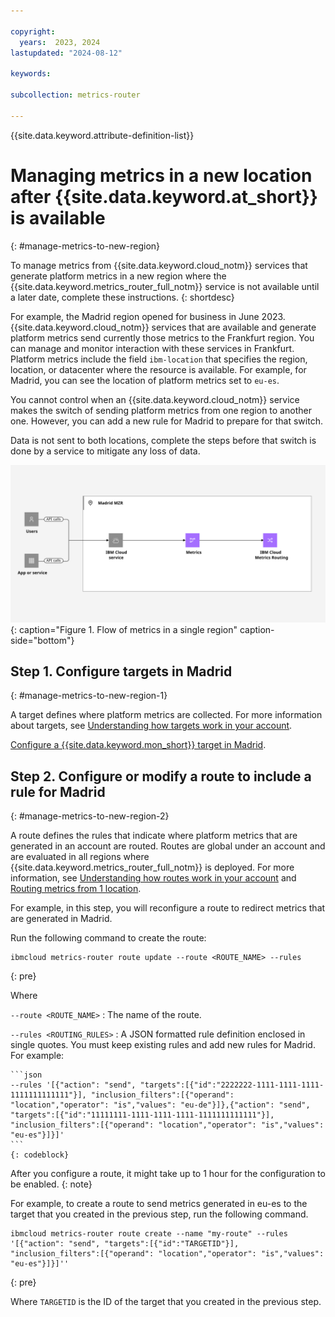 ```yaml
---

copyright:
  years:  2023, 2024
lastupdated: "2024-08-12"

keywords:

subcollection: metrics-router

---
```


{{site.data.keyword.attribute-definition-list}}


# Managing metrics in a new location after {{site.data.keyword.at_short}} is available
{: #manage-metrics-to-new-region}

To manage metrics from {{site.data.keyword.cloud_notm}} services that generate platform metrics in a new region where the {{site.data.keyword.metrics_router_full_notm}} service is not available until a later date, complete these instructions.
{: shortdesc}

For example, the Madrid region opened for business in June 2023. {{site.data.keyword.cloud_notm}} services that are available and generate platform metrics send currently those metrics to the Frankfurt region. You can manage and monitor interaction with these services in Frankfurt. Platform metrics include the field `ibm-location` that specifies the region, location, or datacenter where the resource is available. For example, for Madrid, you can see the location of platform metrics set to `eu-es`.


You cannot control when an {{site.data.keyword.cloud_notm}} service makes the switch of sending platform metrics from one region to another one. However, you can add a new rule for Madrid to prepare for that switch.

Data is not sent to both locations, complete the steps before that switch is done by a service to mitigate any loss of data.

![Flow of metrics in a single region](images/Metrics-Routing-05-Madrid-MZR.svg "The {{site.data.keyword.metrics_router_full_notm}} service"){: caption="Figure 1. Flow of metrics in a single region" caption-side="bottom"}



## Step 1. Configure targets in Madrid
{: #manage-metrics-to-new-region-1}

A target defines where platform metrics are collected. For more information about targets, see [Understanding how targets work in your account](/docs/metrics-router?topic=metrics-router-target&interface=cli#target_behavior).

[Configure a {{site.data.keyword.mon_short}} target in Madrid](/docs/metrics-router?topic=metrics-router-target-manage).



## Step 2. Configure or modify a route to include a rule for Madrid
{: #manage-metrics-to-new-region-2}


A route defines the rules that indicate where platform metrics that are generated in an account are routed. Routes are global under an account and are evaluated in all regions where {{site.data.keyword.metrics_router_full_notm}} is deployed. For more information, see [Understanding how routes work in your account](/docs/metrics-router?topic=metrics-router-routes&interface=cli#route_behaviour) and [Routing metrics from 1 location](/docs/metrics-router?topic=metrics-router-route-from-1-location&interface=cli).

For example, in this step, you will reconfigure a route to redirect metrics that are generated in Madrid.

Run the following command to create the route:

```text
ibmcloud metrics-router route update --route <ROUTE_NAME> --rules
```
{: pre}

Where

`--route <ROUTE_NAME>`
:   The name of the route.

`--rules <ROUTING_RULES>`
:   A JSON formatted rule definition enclosed in single quotes. You must keep existing rules and add new rules for Madrid. For example:

    ```json
    --rules '[{"action": "send", "targets":[{"id":"2222222-1111-1111-1111-1111111111111"}], "inclusion_filters":[{"operand": "location","operator": "is","values": "eu-de"}]},{"action": "send", "targets":[{"id":"11111111-1111-1111-1111-1111111111111"}], "inclusion_filters":[{"operand": "location","operator": "is","values": "eu-es"}]}]'
    ```
    {: codeblock}

After you configure a route, it might take up to 1 hour for the configuration to be enabled.
{: note}

For example, to create a route to send metrics generated in eu-es to the target that you created in the previous step, run the following command.

```text
ibmcloud metrics-router route create --name "my-route" --rules '[{"action": "send", "targets":[{"id":"TARGETID"}], "inclusion_filters":[{"operand": "location","operator": "is","values": "eu-es"}]}]''
```
{: pre}

Where `TARGETID` is the ID of the target that you created in the previous step.
